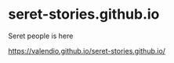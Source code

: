 # seret-stories.github.io
Seret people is here

https://valendio.github.io/seret-stories.github.io/
